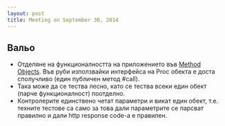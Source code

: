 ```yaml
---
layout: post
title: Meeting on September 30, 2014
---
```


## Вальо

* Отделяне на функционалността на приложението във [Method Objects](http://refactoring.com/catalog/replaceMethodWithMethodObject.html). Във руби използвайки интерфейса на Proc обекта е доста сполучливо (един публичен метод #call).
* Така може да се тества лесно, като се тества всеки един обект (парче функционалност) поотделно.
* Контролерите единствено четат параметри и викат един обект, т.е. техните тестове са само за това дали параметрите се парсват правилно и дали http response code-а е правилен.
